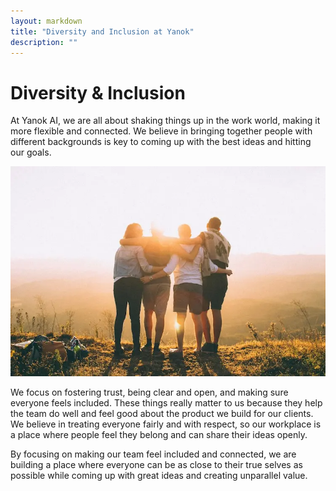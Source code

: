```yaml
---
layout: markdown
title: "Diversity and Inclusion at Yanok"
description: ""
---
```



# Diversity &amp; Inclusion


At Yanok AI, we are all about shaking things up in the work world, making it more flexible and connected. We believe in bringing together people with different backgrounds is key to coming up with the best ideas and hitting our goals.

<img src="/assets/images/landing/team.webp" class="mx-auto">

We focus on fostering trust, being clear and open, and making sure everyone feels included. These things really matter to us because they help the team do well and feel good about the product we build for our clients. We believe in treating everyone fairly and with respect, so our workplace is a place where people feel they belong and can share their ideas openly.

By focusing on making our team feel included and connected, we are building a place where everyone can be as close to their true selves as possible while coming up with great ideas and creating unparallel value.


